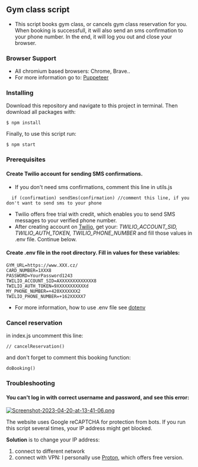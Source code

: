 ## Gym class script

- This script books gym class, or cancels gym class reservation for you. When booking is successfull, it will also send an sms confirmation to your phone number. In the end, it will log you out and close your browser.

### Browser Support

- All chromium based browsers: Chrome, Brave..
- For more information go to: [Puppeteer](https://github.com/puppeteer/puppeteer)

### Installing

Download this repository and navigate to this project in terminal. Then download all packages with:

```
$ npm install
```

Finally, to use this script run:

```
$ npm start
```

### Prerequisites

#### Create Twilio account for sending SMS confirmations.

- If you don't need sms confirmations, comment this line in utils.js

```
  if (confirmation) sendSms(confirmation) //comment this line, if you don't want to send sms to your phone
```

- Twilio offers free trial with credit, which enables you to send SMS messages to your verified phone number.
- After creating account on [Twilio](https://www.twilio.com/try-twilio), get your: _TWILIO_ACCOUNT_SID, TWILIO_AUTH_TOKEN, TWILIO_PHONE_NUMBER_ and fill those values in .env file. Continue below.

#### Create .env file in the root directory. Fill in values for these variables:

```
GYM_URL=https://www.XXX.cz/
CARD_NUMBER=1XXX8
PASSWORD=YourPassword1243
TWILIO_ACCOUNT_SID=AXXXXXXXXXXXXX8
TWILIO_AUTH_TOKEN=9XXXXXXXXXXXd
MY_PHONE_NUMBER=+420XXXXXXX2
TWILIO_PHONE_NUMBER=+162XXXXX7
```

- For more information, how to use .env file see [dotenv](https://github.com/motdotla/dotenv)

### Cancel reservation

in index.js uncomment this line:

```
// cancelReservation()
```

and don't forget to comment this booking function:

```
doBooking()

```

### Troubleshooting

#### You can't log in with correct username and password, and see this error:

[![Screenshot-2023-04-20-at-13-41-06.png](https://i.postimg.cc/T3MB4CWk/Screenshot-2023-04-20-at-13-41-06.png)](https://postimg.cc/Vdg7S9gM)

The website uses Google reCAPTCHA for protection from bots. If you run this script several times, your IP address might get blocked.

**Solution** is to change your IP address:

1. connect to different network
2. connect with VPN: I personally use [Proton](https://protonvpn.com/), which offers free version.
